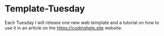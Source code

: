 # Template-Tuesday
Each Tuesday I will release one new web template and a tutorial on how to use it in an article on the https://codinghelp.site website.
